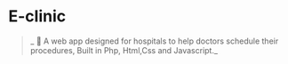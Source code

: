 # E-clinic
>_ :hospital: A web app designed for hospitals to help doctors schedule their procedures, Built in Php, Html,Css and Javascript._
